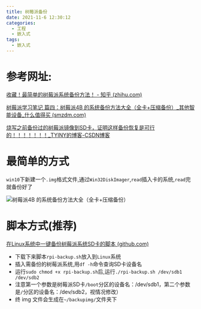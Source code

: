 ```yaml
---
title: 树莓派备份
date: 2021-11-6 12:30:12
categories:
  - 工程
  - 嵌入式
tags:
  - 嵌入式
---
```


# 参考网址:

[收藏！最简单的树莓派系统备份方法！ - 知乎 (zhihu.com)](https://zhuanlan.zhihu.com/p/299844978?utm_source=wechat_session)

[树莓派学习笔记 篇四：树莓派4B 的系统备份方法大全（全卡+压缩备份）_其他智能设备_什么值得买 (smzdm.com)](https://post.smzdm.com/p/apzkgne7/)

[烧写之前备份过的树莓派镜像到SD卡，证明这样备份恢复是可行的！！！！！！！_TYINY的博客-CSDN博客](https://blog.csdn.net/sinat_16643223/article/details/109006150)

# 最简单的方式

`win10`下新建一个`.img`格式文件,通过`Win32DiskImager`,`read`插入卡的系统,`read`完就备份好了

![树莓派4B 的系统备份方法大全（全卡+压缩备份）](https://qnam.smzdm.com/201912/08/5ded02bcc031f2090.jpg_e1080.jpg)

# 脚本方式(推荐)

[ 在Linux系统中一键备份树莓派系统SD卡的脚本 (github.com)](https://github.com/BigBubbleGum/RaspberryBackup)

- 下载下来脚本`rpi-backup.sh`放入到`Linux`系统
- 插入需备份的树莓派系统,用`df -h`命令查询SD卡设备名
- 运行`sudo chmod +x rpi-backup.sh`后,运行`./rpi-backup.sh /dev/sdb1 /dev/sdb2`
- 注意第一个参数是树莓派SD卡`/boot`分区的设备名：/dev/sdb1，第二个参数是`/`分区的设备名：/dev/sdb2，视情况修改）
- 终 img 文件会生成在`~/backupimg/`文件夹下

